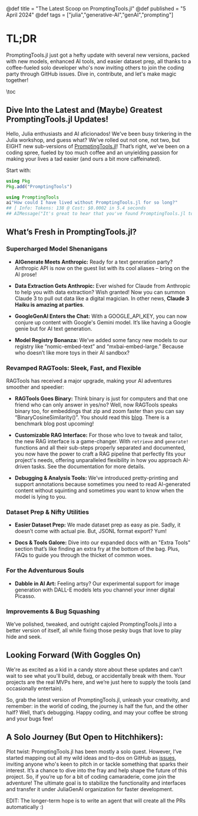 @def title = "The Latest Scoop on PromptingTools.jl"
@def published = "5 April 2024"
@def tags = ["julia","generative-AI","genAI","prompting"]

# TL;DR
PromptingTools.jl just got a hefty update with several new versions, packed with new models, enhanced AI tools, and easier dataset prep, all thanks to a coffee-fueled solo developer who's now inviting others to join the coding party through GitHub issues. Dive in, contribute, and let's make magic together!

\toc

## Dive Into the Latest and (Maybe) Greatest PromptingTools.jl Updates!

Hello, Julia enthusiasts and AI aficionados! We've been busy tinkering in the Julia workshop, and guess what? We’ve rolled out not one, not two, but EIGHT new sub-versions of [PromptingTools.jl](https://github.com/svilupp/PromptingTools.jl)! That’s right, we’ve been on a coding spree, fueled by too much coffee and an unyielding passion for making your lives a tad easier (and ours a bit more caffeinated).

Start with:
```julia
using Pkg
Pkg.add("PromptingTools")
```

```julia
using PromptingTools
ai"How could I have lived without PromptingTools.jl for so long?"
## [ Info: Tokens: 138 @ Cost: $0.0002 in 5.4 seconds
## AIMessage("It's great to hear that you've found PromptingTools.jl to be a valuable tool! PromptingTools.jl is designed to streamline your workflow...
```

## **What’s Fresh in PromptingTools.jl?**

### **Supercharged Model Shenanigans**

- **AIGenerate Meets Anthropic:** Ready for a text generation party? Anthropic API is now on the guest list with its cool aliases – bring on the AI prose!

- **Data Extraction Gets Anthropic:** Ever wished for Claude from Anthropic to help you with data extraction? Wish granted! Now you can summon Claude 3 to pull out data like a digital magician. In other news, **Claude 3 Haiku is amazing at parties**.

- **GoogleGenAI Enters the Chat:** With a GOOGLE_API_KEY, you can now conjure up content with Google's Gemini model. It’s like having a Google genie but for AI text generation.

- **Model Registry Bonanza:** We’ve added some fancy new models to our registry like “nomic-embed-text” and “mxbai-embed-large.” Because who doesn’t like more toys in their AI sandbox?
  
### Revamped RAGTools: Sleek, Fast, and Flexible

RAGTools has received a major upgrade, making your AI adventures smoother and speedier:

- **RAGTools Goes Binary:** Think binary is just for computers and that one friend who can only answer in yes/no? Well, now RAGTools speaks binary too, for embeddings that zip and zoom faster than you can say “BinaryCosineSimilarity()”. You should read this [blog](https://huggingface.co/blog/embedding-quantization#binary-quantization-in-vector-databases). There is a benchmark blog post upcoming!

- **Customizable RAG Interface:** For those who love to tweak and tailor, the new RAG interface is a game-changer. With `retrieve` and `generate!` functions and all their sub-steps properly separated and documented, you now have the power to craft a RAG pipeline that perfectly fits your project's needs, offering unparalleled flexibility in how you approach AI-driven tasks. See the documentation for more details.

- **Debugging & Analysis Tools:** We’ve introduced pretty-printing and support annotations because sometimes you need to read AI-generated content without squinting and sometimes you want to know when the model is lying to you.

### **Dataset Prep & Nifty Utilities**

- **Easier Dataset Prep:** We made dataset prep as easy as pie. Sadly, it doesn’t come with actual pie. But, JSONL format export? Yum!

- **Docs & Tools Galore:** Dive into our expanded docs with an "Extra Tools" section that’s like finding an extra fry at the bottom of the bag. Plus, FAQs to guide you through the thicket of common woes.

### **For the Adventurous Souls**

- **Dabble in AI Art:** Feeling artsy? Our experimental support for image generation with DALL-E models lets you channel your inner digital Picasso.

### **Improvements & Bug Squashing**

We’ve polished, tweaked, and outright cajoled PromptingTools.jl into a better version of itself, all while fixing those pesky bugs that love to play hide and seek.

## **Looking Forward (With Goggles On)**

We're as excited as a kid in a candy store about these updates and can’t wait to see what you'll build, debug, or accidentally break with them. Your projects are the real MVPs here, and we’re just here to supply the tools (and occasionally entertain).

So, grab the latest version of PromptingTools.jl, unleash your creativity, and remember: in the world of coding, the journey is half the fun, and the other half? Well, that’s debugging. Happy coding, and may your coffee be strong and your bugs few!

## A Solo Journey (But Open to Hitchhikers):
Plot twist: PromptingTools.jl has been mostly a solo quest. However, I’ve started mapping out all my wild ideas and to-dos on GitHub as [issues](https://github.com/svilupp/PromptingTools.jl/issues), inviting anyone who's keen to pitch in or tackle something that sparks their interest. It’s a chance to dive into the fray and help shape the future of this project. So, if you’re up for a bit of coding camaraderie, come join the adventure! The ultimate goal is to stabilize the functionality and interfaces and transfer it under JuliaGenAI organization for faster development.

EDIT: The longer-term hope is to write an agent that will create all the PRs automatically :)
